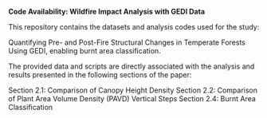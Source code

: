 **Code Availability: Wildfire Impact Analysis with GEDI Data**

This repository contains the datasets and analysis codes used for the study:

Quantifying Pre- and Post-Fire Structural Changes in Temperate Forests Using GEDI, enabling burnt area classification.

The provided data and scripts are directly associated with the analysis and results presented in the following sections of the paper:

Section 2.1: Comparison of Canopy Height Density
Section 2.2: Comparison of Plant Area Volume Density (PAVD) Vertical Steps
Section 2.4: Burnt Area Classification
